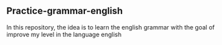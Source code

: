 ##  Practice-grammar-english
In this repository, the idea is to learn the english grammar with the goal of improve my level in the language english
